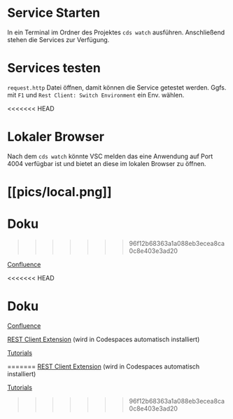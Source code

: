 # Service Starten

In ein Terminal im Ordner des Projektes `cds watch` ausführen.
Anschließend stehen die Services zur Verfügung.

# Services testen
`request.http` Datei öffnen, damit können die Service getestet werden.
Ggfs. mit `F1` und `Rest Client: Switch Environment` ein Env. wählen.

<<<<<<< HEAD
# Lokaler Browser

Nach dem `cds watch` könnte VSC melden das eine Anwendung auf Port 4004 verfügbar ist und bietet an diese im lokalen Browser zu öffnen.

[[pics/local.png]]
=======
# Doku
>>>>>>> 96f12b68363a1a088eb3ecea8ca0c8e403e3ad20

[Confluence](https://suportis.atlassian.net/wiki/x/BACVBg)

<<<<<<< HEAD

# Doku

[Confluence](https://suportis.atlassian.net/wiki/x/BACVBg)

[REST Client Extension](https://marketplace.visualstudio.com/items?itemName=humao.rest-client&ssr=false) (wird in Codespaces automatisch installiert)

[Tutorials](https://courses.codewithandrea.com/courses/783023/lectures/14212511)

=======
[REST Client Extension](https://marketplace.visualstudio.com/items?itemName=humao.rest-client&ssr=false) (wird in Codespaces automatisch installiert)

[Tutorials](https://courses.codewithandrea.com/courses/783023/lectures/14212511)

>>>>>>> 96f12b68363a1a088eb3ecea8ca0c8e403e3ad20

